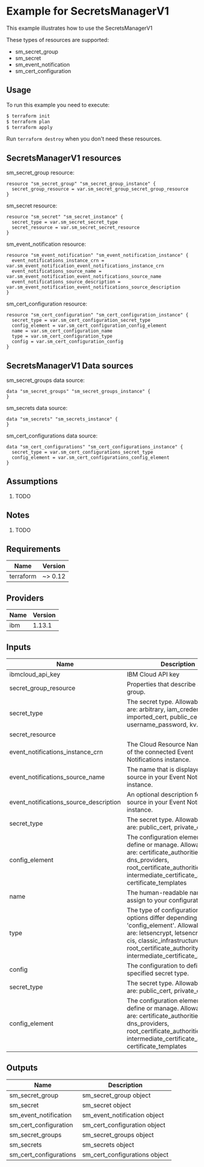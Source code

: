 # Example for SecretsManagerV1

This example illustrates how to use the SecretsManagerV1

These types of resources are supported:

* sm_secret_group
* sm_secret
* sm_event_notification
* sm_cert_configuration

## Usage

To run this example you need to execute:

```bash
$ terraform init
$ terraform plan
$ terraform apply
```

Run `terraform destroy` when you don't need these resources.


## SecretsManagerV1 resources

sm_secret_group resource:

```hcl
resource "sm_secret_group" "sm_secret_group_instance" {
  secret_group_resource = var.sm_secret_group_secret_group_resource
}
```
sm_secret resource:

```hcl
resource "sm_secret" "sm_secret_instance" {
  secret_type = var.sm_secret_secret_type
  secret_resource = var.sm_secret_secret_resource
}
```
sm_event_notification resource:

```hcl
resource "sm_event_notification" "sm_event_notification_instance" {
  event_notifications_instance_crn = var.sm_event_notification_event_notifications_instance_crn
  event_notifications_source_name = var.sm_event_notification_event_notifications_source_name
  event_notifications_source_description = var.sm_event_notification_event_notifications_source_description
}
```
sm_cert_configuration resource:

```hcl
resource "sm_cert_configuration" "sm_cert_configuration_instance" {
  secret_type = var.sm_cert_configuration_secret_type
  config_element = var.sm_cert_configuration_config_element
  name = var.sm_cert_configuration_name
  type = var.sm_cert_configuration_type
  config = var.sm_cert_configuration_config
}
```

## SecretsManagerV1 Data sources

sm_secret_groups data source:

```hcl
data "sm_secret_groups" "sm_secret_groups_instance" {
}
```
sm_secrets data source:

```hcl
data "sm_secrets" "sm_secrets_instance" {
}
```
sm_cert_configurations data source:

```hcl
data "sm_cert_configurations" "sm_cert_configurations_instance" {
  secret_type = var.sm_cert_configurations_secret_type
  config_element = var.sm_cert_configurations_config_element
}
```

## Assumptions

1. TODO

## Notes

1. TODO

## Requirements

| Name | Version |
|------|---------|
| terraform | ~> 0.12 |

## Providers

| Name | Version |
|------|---------|
| ibm | 1.13.1 |

## Inputs

| Name | Description | Type | Required |
|------|-------------|------|---------|
| ibmcloud\_api\_key | IBM Cloud API key | `string` | true |
| secret_group_resource | Properties that describe a secret group. | `` | true |
| secret_type | The secret type. Allowable values are: arbitrary, iam_credentials, imported_cert, public_cert, username_password, kv. | `string` | true |
| secret_resource |  | `` | true |
| event_notifications_instance_crn | The Cloud Resource Name (CRN) of the connected Event Notifications instance. | `string` | true |
| event_notifications_source_name | The name that is displayed as a source in your Event Notifications instance. | `string` | true |
| event_notifications_source_description | An optional description for the source in your Event Notifications instance. | `string` | false |
| secret_type | The secret type. Allowable values are: public_cert, private_cert | `string` | true |
| config_element | The configuration element to define or manage. Allowable values are: certificate_authorities, dns_providers, root_certificate_authorities, intermediate_certificate_authorities, certificate_templates | `string` | true |
| name | The human-readable name to assign to your configuration. | `string` | true |
| type | The type of configuration. Value options differ depending on the 'config_element'. Allowable values are: letsencrypt, letsencrypt-stage, cis, classic_infrastructure, root_certificate_authority, intermediate_certificate_authority | `string` | true |
| config | The configuration to define for the specified secret type. | `` | true |
| secret_type | The secret type. Allowable values are: public_cert, private_cert | `string` | true |
| config_element | The configuration element to define or manage. Allowable values are: certificate_authorities, dns_providers, root_certificate_authorities, intermediate_certificate_authorities, certificate_templates | `string` | true |

## Outputs

| Name | Description |
|------|-------------|
| sm_secret_group | sm_secret_group object |
| sm_secret | sm_secret object |
| sm_event_notification | sm_event_notification object |
| sm_cert_configuration | sm_cert_configuration object |
| sm_secret_groups | sm_secret_groups object |
| sm_secrets | sm_secrets object |
| sm_cert_configurations | sm_cert_configurations object |
